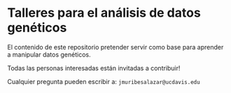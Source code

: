 # Talleres para el análisis de datos genéticos

El contenido de este repositorio pretender servir como base para aprender a manipular datos genéticos. 

Todas las personas interesadas están invitadas a contribuir!

Cualquier pregunta pueden escribir a: ```jmuribesalazar@ucdavis.edu```
